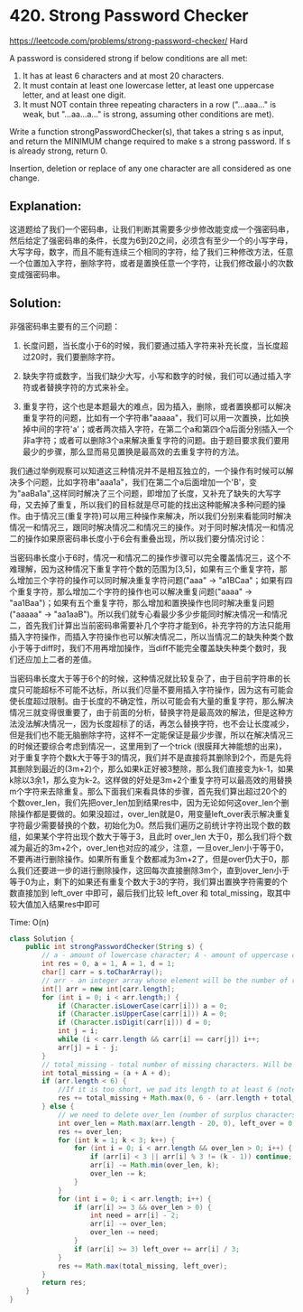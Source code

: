 # 420. Strong Password Checker
<https://leetcode.com/problems/strong-password-checker/>
Hard

A password is considered strong if below conditions are all met:

1. It has at least 6 characters and at most 20 characters.
2. It must contain at least one lowercase letter, at least one uppercase letter, and at least one digit.
3. It must NOT contain three repeating characters in a row ("...aaa..." is weak, but "...aa...a..." is strong, assuming other conditions are met).

Write a function strongPasswordChecker(s), that takes a string s as input, and return the MINIMUM change required to make s a strong password. If s is already strong, return 0.

Insertion, deletion or replace of any one character are all considered as one change.


## Explanation: 
这道题给了我们一个密码串，让我们判断其需要多少步修改能变成一个强密码串，然后给定了强密码串的条件，长度为6到20之间，必须含有至少一个的小写字母，大写字母，数字，而且不能有连续三个相同的字符，给了我们三种修改方法，任意一个位置加入字符，删除字符，或者是置换任意一个字符，让我们修改最小的次数变成强密码串。
## Solution: 

非强密码串主要有的三个问题：

1. 长度问题，当长度小于6的时候，我们要通过插入字符来补充长度，当长度超过20时，我们要删除字符。

2. 缺失字符或数字，当我们缺少大写，小写和数字的时候，我们可以通过插入字符或者替换字符的方式来补全。

3. 重复字符，这个也是本题最大的难点，因为插入，删除，或者置换都可以解决重复字符的问题，比如有一个字符串"aaaaa"，我们可以用一次置换，比如换掉中间的字符'a'；或者两次插入字符，在第二个a和第四个a后面分别插入一个非a字符；或者可以删除3个a来解决重复字符的问题。由于题目要求我们要用最少的步骤，那么显而易见置换是最高效的去重复字符的方法。

我们通过举例观察可以知道这三种情况并不是相互独立的，一个操作有时候可以解决多个问题，比如字符串"aaa1a"，我们在第二个a后面增加一个'B'，变为"aaBa1a",这样同时解决了三个问题，即增加了长度，又补充了缺失的大写字母，又去掉了重复，所以我们的目标就是尽可能的找出这种能解决多种问题的操作。由于情况三(重复字符)可以用三种操作来解决，所以我们分别来看能同时解决情况一和情况三，跟同时解决情况二和情况三的操作。对于同时解决情况一和情况二的操作如果原密码串长度小于6会有重叠出现，所以我们要分情况讨论：

当密码串长度小于6时，情况一和情况二的操作步骤可以完全覆盖情况三，这个不难理解，因为这种情况下重复字符个数的范围为[3,5]，如果有三个重复字符，那么增加三个字符的操作可以同时解决重复字符问题("aaa" -> "a1BCaa"；如果有四个重复字符，那么增加二个字符的操作也可以解决重复问题("aaaa" -> "aa1Baa")；如果有五个重复字符，那么增加和置换操作也同时解决重复问题("aaaaa" -> "aa1aaB")。所以我们就专心看最少多少步能同时解决情况一和情况二，首先我们计算出当前密码串需要补几个字符才能到6，补充字符的方法只能用插入字符操作，而插入字符操作也可以解决情况二，所以当情况二的缺失种类个数小于等于diff时，我们不用再增加操作，当diff不能完全覆盖缺失种类个数时，我们还应加上二者的差值。

当密码串长度大于等于6个的时候，这种情况就比较复杂了，由于目前字符串的长度只可能超标不可能不达标，所以我们尽量不要用插入字符操作，因为这有可能会使长度超过限制。由于长度的不确定性，所以可能会有大量的重复字符，那么解决情况三就变得很重要了，由于前面的分析，替换字符是最高效的解法，但是这种方法没法解决情况一，因为长度超标了的话，再怎么替换字符，也不会让长度减少，但是我们也不能无脑删除字符，这样不一定能保证是最少步骤，所以在解决情况三的时候还要综合考虑到情况一，这里用到了一个trick (很膜拜大神能想的出来)，对于重复字符个数k大于等于3的情况，我们并不是直接将其删除到2个，而是先将其删除到最近的(3m+2)个，那么如果k正好被3整除，那么我们直接变为k-1，如果k除以3余1，那么变为k-2。这样做的好处是3m+2个重复字符可以最高效的用替换m个字符来去除重复。那么下面我们来看具体的步骤，首先我们算出超过20个的个数over_len，我们先把over_len加到结果res中，因为无论如何这over_len个删除操作都是要做的。如果没超过，over_len就是0，用变量left_over表示解决重复字符最少需要替换的个数，初始化为0。然后我们遍历之前统计字符出现个数的数组，如果某个字符出现个数大于等于3，且此时 over_len 大于0，那么我们将个数减为最近的3m+2个，over_len也对应的减少，注意，一旦over_len小于等于0，不要再进行删除操作。如果所有重复个数都减为3m+2了，但是over仍大于0，那么我们还要进一步的进行删除操作，这回每次直接删除3m个，直到over_len小于等于0为止，剩下的如果还有重复个数大于3的字符，我们算出置换字符需要的个数直接加到 left_over 中即可，最后我们比较 left_over 和 total_missing，取其中较大值加入结果res中即可

Time: O(n)

```java
class Solution {
    public int strongPasswordChecker(String s) {
        // a - amount of lowercase character; A - amount of uppercase character; d - amount of digit
        int res = 0, a = 1, A = 1, d = 1; 
        char[] carr = s.toCharArray();
        // arr - an integer array whose element will be the number of repeating characters starting at the corresponding position in the string.
        int[] arr = new int[carr.length];
        for (int i = 0; i < arr.length;) {
            if (Character.isLowerCase(carr[i])) a = 0;
            if (Character.isUpperCase(carr[i])) A = 0;
            if (Character.isDigit(carr[i])) d = 0;
            int j = i;
            while (i < carr.length && carr[i] == carr[j]) i++;
            arr[j] = i - j;
        }
        // total_missing - total number of missing characters. Will be the summation of a, A, d and fixing this problem takes at least total_missing changes.
        int total_missing = (a + A + d);
        if (arr.length < 6) { 
            //If it is too short, we pad its length to at least 6 (note in this case we've already inserted total_missing characters so the new length is the summation of the original length and total_missing).
            res += total_missing + Math.max(0, 6 - (arr.length + total_missing));
        } else {
            // we need to delete over_len (number of surplus characters) characters. Since fixing the first problem also corrects the third one, we need to get rid of those parts from the arr array. And as I mentioned, we need to first turn all numbers in the arr array greater than 2 into the form of (3m + 2) and then reduce them all the way to 2 if over_len is still greater than 0. After that, we need to replace total_missing characters to fix the second problem, which also fixes part (or all) of the third problem. Therefore we only need to take the larger number of changes needed for fixing the second problem (which is total_missing) and for the third one (which is left_over, since it is the number of changes still needed after fixing the first problem).
            int over_len = Math.max(arr.length - 20, 0), left_over = 0;
            res += over_len;
            for (int k = 1; k < 3; k++) {
                for (int i = 0; i < arr.length && over_len > 0; i++) {
                    if (arr[i] < 3 || arr[i] % 3 != (k - 1)) continue;
                    arr[i] -= Math.min(over_len, k);
                    over_len -= k;
                }
            }
            for (int i = 0; i < arr.length; i++) {
                if (arr[i] >= 3 && over_len > 0) {
                    int need = arr[i] - 2;
                    arr[i] -= over_len;
                    over_len -= need;
                }
                if (arr[i] >= 3) left_over += arr[i] / 3;
            }
            res += Math.max(total_missing, left_over);
        }
        return res;
    }
}
```